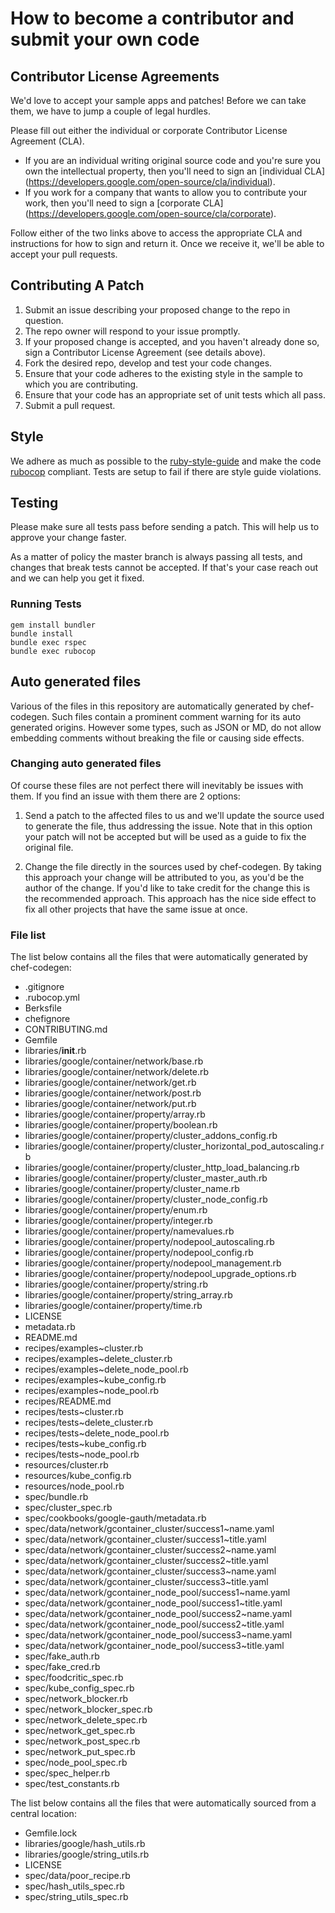 # How to become a contributor and submit your own code

## Contributor License Agreements

We'd love to accept your sample apps and patches! Before we can take them, we
have to jump a couple of legal hurdles.

Please fill out either the individual or corporate Contributor License
Agreement (CLA).

  * If you are an individual writing original source code and you're sure you
    own the intellectual property, then you'll need to sign an [individual CLA]
    (https://developers.google.com/open-source/cla/individual).
  * If you work for a company that wants to allow you to contribute your work,
    then you'll need to sign a [corporate CLA]
    (https://developers.google.com/open-source/cla/corporate).

Follow either of the two links above to access the appropriate CLA and
instructions for how to sign and return it. Once we receive it, we'll
be able to accept your pull requests.

## Contributing A Patch

1. Submit an issue describing your proposed change to the repo in question.
1. The repo owner will respond to your issue promptly.
1. If your proposed change is accepted, and you haven't already done so, sign a
   Contributor License Agreement (see details above).
1. Fork the desired repo, develop and test your code changes.
1. Ensure that your code adheres to the existing style in the sample to which
   you are contributing.
1. Ensure that your code has an appropriate set of unit tests which all pass.
1. Submit a pull request.

## Style

We adhere as much as possible to the [ruby-style-guide][] and make the code
[rubocop][] compliant. Tests are setup to fail if there are style guide
violations.

## Testing

Please make sure all tests pass before sending a patch. This will help us to
approve your change faster.

As a matter of policy the master branch is always passing all tests, and changes
that break tests cannot be accepted. If that's your case reach out and we can
help you get it fixed.

### Running Tests

```
gem install bundler
bundle install
bundle exec rspec
bundle exec rubocop
```

## Auto generated files

Various of the files in this repository are automatically generated by
chef-codegen. Such files contain a prominent comment warning for its
auto generated origins. However some types, such as JSON or MD, do not allow
embedding comments without breaking the file or causing side effects.

### Changing auto generated files

Of course these files are not perfect there will inevitably be issues with them.
If you find an issue with them there are 2 options:

1. Send a patch to the affected files to us and we'll update the source used to
   generate the file, thus addressing the issue. Note that in this option your
   patch will not be accepted but will be used as a guide to fix the original
   file.

2. Change the file directly in the sources used by chef-codegen. By taking
   this approach your change will be attributed to you, as you'd be the author
   of the change. If you'd like to take credit for the change this is the
   recommended approach. This approach has the nice side effect to fix all other
   projects that have the same issue at once.

### File list

The list below contains all the files that were automatically generated by
chef-codegen:

  * .gitignore
  * .rubocop.yml
  * Berksfile
  * chefignore
  * CONTRIBUTING.md
  * Gemfile
  * libraries/__init__.rb
  * libraries/google/container/network/base.rb
  * libraries/google/container/network/delete.rb
  * libraries/google/container/network/get.rb
  * libraries/google/container/network/post.rb
  * libraries/google/container/network/put.rb
  * libraries/google/container/property/array.rb
  * libraries/google/container/property/boolean.rb
  * libraries/google/container/property/cluster_addons_config.rb
  * libraries/google/container/property/cluster_horizontal_pod_autoscaling.rb
  * libraries/google/container/property/cluster_http_load_balancing.rb
  * libraries/google/container/property/cluster_master_auth.rb
  * libraries/google/container/property/cluster_name.rb
  * libraries/google/container/property/cluster_node_config.rb
  * libraries/google/container/property/enum.rb
  * libraries/google/container/property/integer.rb
  * libraries/google/container/property/namevalues.rb
  * libraries/google/container/property/nodepool_autoscaling.rb
  * libraries/google/container/property/nodepool_config.rb
  * libraries/google/container/property/nodepool_management.rb
  * libraries/google/container/property/nodepool_upgrade_options.rb
  * libraries/google/container/property/string.rb
  * libraries/google/container/property/string_array.rb
  * libraries/google/container/property/time.rb
  * LICENSE
  * metadata.rb
  * README.md
  * recipes/examples~cluster.rb
  * recipes/examples~delete_cluster.rb
  * recipes/examples~delete_node_pool.rb
  * recipes/examples~kube_config.rb
  * recipes/examples~node_pool.rb
  * recipes/README.md
  * recipes/tests~cluster.rb
  * recipes/tests~delete_cluster.rb
  * recipes/tests~delete_node_pool.rb
  * recipes/tests~kube_config.rb
  * recipes/tests~node_pool.rb
  * resources/cluster.rb
  * resources/kube_config.rb
  * resources/node_pool.rb
  * spec/bundle.rb
  * spec/cluster_spec.rb
  * spec/cookbooks/google-gauth/metadata.rb
  * spec/data/network/gcontainer_cluster/success1~name.yaml
  * spec/data/network/gcontainer_cluster/success1~title.yaml
  * spec/data/network/gcontainer_cluster/success2~name.yaml
  * spec/data/network/gcontainer_cluster/success2~title.yaml
  * spec/data/network/gcontainer_cluster/success3~name.yaml
  * spec/data/network/gcontainer_cluster/success3~title.yaml
  * spec/data/network/gcontainer_node_pool/success1~name.yaml
  * spec/data/network/gcontainer_node_pool/success1~title.yaml
  * spec/data/network/gcontainer_node_pool/success2~name.yaml
  * spec/data/network/gcontainer_node_pool/success2~title.yaml
  * spec/data/network/gcontainer_node_pool/success3~name.yaml
  * spec/data/network/gcontainer_node_pool/success3~title.yaml
  * spec/fake_auth.rb
  * spec/fake_cred.rb
  * spec/foodcritic_spec.rb
  * spec/kube_config_spec.rb
  * spec/network_blocker.rb
  * spec/network_blocker_spec.rb
  * spec/network_delete_spec.rb
  * spec/network_get_spec.rb
  * spec/network_post_spec.rb
  * spec/network_put_spec.rb
  * spec/node_pool_spec.rb
  * spec/spec_helper.rb
  * spec/test_constants.rb

The list below contains all the files that were automatically sourced from a
central location:

  * Gemfile.lock
  * libraries/google/hash_utils.rb
  * libraries/google/string_utils.rb
  * LICENSE
  * spec/data/poor_recipe.rb
  * spec/hash_utils_spec.rb
  * spec/string_utils_spec.rb

[ruby-style-guide]: https://github.com/bbatsov/ruby-style-guide
[rubocop]: https://rubocop.readthedocs.io/en/latest/
